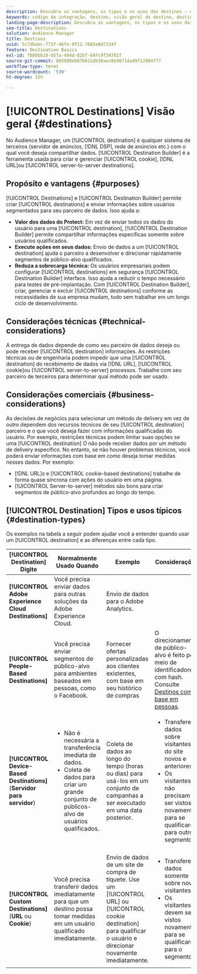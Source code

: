 ```yaml
---
description: Descubra as vantagens, os tipos e os usos dos destinos — qualquer sistema de terceiros, como um servidor de anúncios ou DSP, em que você compartilha dados. Use o Construtor de destino para criar e gerenciar cookies, URLs ou destinos de servidor para servidor.
keywords: código de integração, destino, visão geral do destino, destino, destino, destino, destino, destino, destino, destino, destino, destino, destino, destino, destino, destino
landing-page-description: Descubra as vantagens, os tipos e os usos dos destinos — qualquer sistema de terceiros, como um servidor de anúncios ou DSP, em que você compartilha dados. Use o Construtor de destino para criar e gerenciar cookies, URLs ou destinos de servidor para servidor.
seo-title: Destinations
solution: Audience Manager
title: Destinos
uuid: 5c7dbdec-f73f-46fe-9f12-7685e8d7334f
feature: Destination Basics
exl-id: f880bb18-057a-494d-82bf-69fc9f34781f
source-git-commit: 865800eb076811db38aec8e98714ad9712804f77
workflow-type: tm+mt
source-wordcount: '539'
ht-degree: 15%

---
```


# [!UICONTROL Destinations] Visão geral {#destinations}

No Audience Manager, um [!UICONTROL destination] é qualquer sistema de terceiros (servidor de anúncios, [!DNL DSP], rede de anúncios etc.) com o qual você deseja compartilhar dados. [!UICONTROL Destination Builder] é a ferramenta usada para criar e gerenciar [!UICONTROL cookie], [!DNL URL]ou [!UICONTROL server-to-server destinations].

## Propósito e vantagens {#purposes}

<!-- c_destinations.xml -->

[!UICONTROL Destinations] e [!UICONTROL Destination Builder] permite criar [!UICONTROL destinations] e enviar informações sobre usuários segmentados para seu parceiro de dados. Isso ajuda a:

* **Valor dos dados do Protect:** Em vez de enviar todos os dados do usuário para uma [!UICONTROL destination], [!UICONTROL Destination Builder] permite compartilhar informações específicas somente sobre usuários qualificados.
* **Execute ações em seus dados:** Envio de dados a um [!UICONTROL destination] ajuda o parceiro a desenvolver e direcionar rapidamente segmentos de público-alvo qualificados.
* **Reduza a sobrecarga técnica:** Os usuários empresariais podem configurar [!UICONTROL destinations] em segurança [!UICONTROL Destination Builder] interface. Isso ajuda a reduzir o tempo necessário para testes de pré-implantação. Com [!UICONTROL Destination Builder], criar, gerenciar e excluir [!UICONTROL destinations] conforme as necessidades de sua empresa mudam, tudo sem trabalhar em um longo ciclo de desenvolvimento.

## Considerações técnicas {#technical-considerations}

<!-- destination-delivery-methods.xml -->

A entrega de dados depende de como seu parceiro de dados deseja ou pode receber [!UICONTROL destination] informações. As restrições técnicas ou de engenharia podem impedir que uma [!UICONTROL destination] do recebimento de dados via [!DNL URL], [!UICONTROL cookie]ou [!UICONTROL server-to-server] processos. Trabalhe com seu parceiro de terceiros para determinar qual método pode ser usado.

## Considerações comerciais {#business-considerations}

As decisões de negócios para selecionar um método de delivery em vez de outro dependem dos recursos técnicos de seu [!UICONTROL destination] parceiro e o que você deseja fazer com informações qualificadas do usuário. Por exemplo, restrições técnicas podem limitar suas opções se uma [!UICONTROL destination] O não pode receber dados por um método de delivery específico. No entanto, se não houver problemas técnicos, você poderá enviar informações com base em como deseja tomar medidas nesses dados. Por exemplo:

* [!DNL URL]s e [!UICONTROL cookie-based destinations] trabalhe de forma quase síncrona com ações do usuário em uma página.
* [!UICONTROL Server-to-server] métodos são bons para criar segmentos de público-alvo profundos ao longo do tempo.

## [!UICONTROL Destination] Tipos e usos típicos {#destination-types}

Os exemplos na tabela a seguir podem ajudar você a entender quando usar um [!UICONTROL destination] e as diferenças entre cada tipo.

| [!UICONTROL Destination] Digite | Normalmente Usado Quando | Exemplo | Considerações |
|--- |--- |--- |--- |
| **[!UICONTROL Adobe Experience Cloud Destinations]** | Você precisa enviar dados para outras soluções da Adobe Experience Cloud. | Envio de dados para o Adobe Analytics. |  |
| **[!UICONTROL People-Based Destinations]** | Você precisa enviar segmentos de público-alvo para ambientes baseados em pessoas, como o Facebook. | Fornecer ofertas personalizadas aos clientes existentes, com base em seu histórico de compras | O direcionamento de público-alvo é feito por meio de identificadores com hash. Consulte [Destinos com base em pessoas](people-based-destinations-overview.md). |
| **[!UICONTROL Device-Based Destinations]** (**Servidor para servidor**) | <ul><li>Não é necessária a transferência imediata de dados.</li><li>Coleta de dados para criar um grande conjunto de públicos-alvo de usuários qualificados.</li></ul> | Coleta de dados ao longo do tempo (horas ou dias) para usá-los em um conjunto de campanhas a ser executado em uma data posterior. | <ul><li>Transfere dados sobre visitantes do site novos e anteriores. </li><li>Os visitantes não precisam ser vistos novamente para se qualificarem para outros segmentos.</li></ul> |
| **[!UICONTROL Custom Destinations]** (**URL** ou **Cookie**) | Você precisa transferir dados imediatamente para que um destino possa tomar medidas em um usuário qualificado imediatamente. | Envio de dados de um site de compra de tíquete. Use um [!UICONTROL URL] ou [!UICONTROL cookie destination] para qualificar o usuário e direcionar novamente imediatamente. | <ul><li>Transfere dados somente sobre novos visitantes. </li><li>Os visitantes devem ser vistos novamente para se qualificarem para o segmento.</li></ul> |
